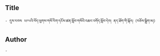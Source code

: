 ## Title
	- དུས་རབས ༢༡་པའི་བོད་ལུགས་གསོ་རིག་དངོས་ཚན་སློབ་གསོའི་འཆར་འགོད་སློབ་དེབ། ནད་ཐོག་གི་སྐོར།（བཅོས་སྒྲིག་མ།）

## Author
	- 

